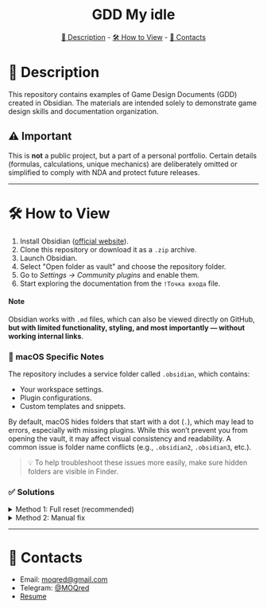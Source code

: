 <h1 align="center">GDD My idle</h1>
<p align="center"><a href="#-description">📖 Description</a> - <a href="#-how-to-view">🛠 How to View</a> - <a href="#-contacts">📧 Contacts</a></p>

# 📖 Description
This repository contains examples of Game Design Documents (GDD) created in Obsidian. The materials are intended solely to demonstrate game design skills and documentation organization.

## ⚠ Important
This is **not** a public project, but a part of a personal portfolio. Certain details (formulas, calculations, unique mechanics) are deliberately omitted or simplified to comply with NDA and protect future releases.

---

# 🛠 How to View

1.  Install Obsidian (<a href="https://obsidian.md/">official website</a>).
2.  Clone this repository or download it as a `.zip` archive.
3.  Launch Obsidian.
4.  Select "Open folder as vault" and choose the repository folder.
5.  Go to *Settings → Community plugins* and enable them.
6.  Start exploring the documentation from the `!Точка входа` file.

#### Note
Obsidian works with `.md` files, which can also be viewed directly on GitHub, **but with limited functionality, styling, and most importantly — without working internal links**.

### 🔧 macOS Specific Notes
The repository includes a service folder called `.obsidian`, which contains:
*   Your workspace settings.
*   Plugin configurations.
*   Custom templates and snippets.

By default, macOS hides folders that start with a dot (`.`), which may lead to errors, especially with missing plugins. While this won’t prevent you from opening the vault, it may affect visual consistency and readability. A common issue is folder name conflicts (e.g., `.obsidian2`, `.obsidian3`, etc.).
> 💡 To help troubleshoot these issues more easily, make sure hidden folders are visible in Finder.

### ✅ Solutions
<details>
  
<summary>Method 1: Full reset (recommended)</summary>

1.  Delete the entire vault folder (the one with duplicate `.obsidian` folders).  
2.  Re-clone the repository.  
3.  Only then open the folder in Obsidian.
  
</details>

<details>
  
<summary>Method 2: Manual fix</summary>

1. Close Obsidian.
2. Delete the local `.obsidian` folder.
3. Rename `.obsidian2` to `.obsidian`.
4. Reopen the vault in Obsidian.
  
</details>

---

# 📧 Contacts
*  Email: moqred@gmail.com  
*  Telegram: [@MOQred](https://t.me/MOQred)  
*  [Resume](https://disk.yandex.ru/d/vWeFtHvo0KuRvg)
